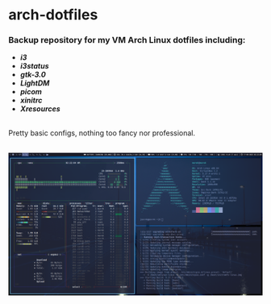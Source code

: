 # arch-dotfiles
### Backup repository for my VM Arch Linux dotfiles including:<br>
- ***i3***
- ***i3status***
- ***gtk-3.0***
- ***LightDM***
- ***picom***
- ***xinitrc***
- ***Xresources***

<br>Pretty basic configs, nothing too fancy nor professional.

<br>![My Arch screenshot](/arch.png)

